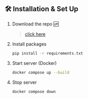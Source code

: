 ## 🛠 Installation & Set Up

1. Download the repo :up:

   > [click here](https://github.com/AbassHammed/YoutubeAPI)

2. Install packages

   ```sh
   pip install -r requirements.txt
   ```

3. Start server (Docker)

   ```sh
   docker compose up --build
   ```

4. Stop server

   ```sh
   docker compose down
   ```